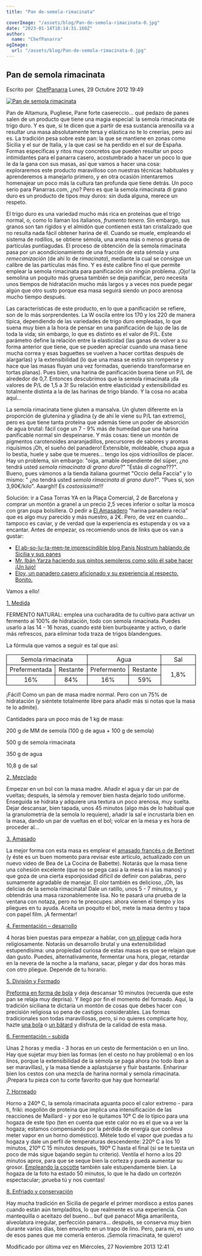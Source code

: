 ```yaml
---
title: "Pan de-semola-rimacinata"

coverImage: "/assets/blog/Pan-de-semola-rimacinata-0.jpg"
date: "2023-01-14T18:14:31.160Z"
author:
  name: "ChefPanarra"
ogImage:
  url: "/assets/blog/Pan-de-semola-rimacinata-0.jpg"
---
```


## Pan de semola rimacinata

Escrito por  [ChefPanarra](/web/20190108094345/http://www.panarras.com/index.php/home/recetas/panes-de-masa-madre/itemlist/user/56-chefpanarra) Lunes, 29 Octubre 2012 19:49

[![Pan de semola rimacinata](https://web.archive.org/web/20190108094345im_/http://www.panarras.com/media/k2/items/cache/aaa082d2257ab65aecf61c2340e9c5b9_L.jpg)](/web/20190108094345/http://www.panarras.com/media/k2/items/cache/aaa082d2257ab65aecf61c2340e9c5b9_XL.jpg "Clic para vista previa de la imagen")

Pan de Altamura, Pugliese, Pane forte casereccio... qué pedazo de panes salen de un producto que tiene una magia especial: la semola rimacinata de trigo duro. Y es que, si te dicen que a partir de esa sustancia arenosilla va a resultar una masa absolutamente tersa y elástica no te lo creerías, pero así es. La tradición pesa sobre este pan: la que se mantiene en zonas como Sicilia y el sur de Italia, y la que casi se ha perdido en el sur de España. Formas específicas y ritos muy concretos que pueden resultar un poco intimidantes para el panarra casero, acostumbrado a hacer un poco lo que le da la gana con sus masas, así que vamos a hacer una cosa: exploraremos este producto maravilloso con nuestras técnicas habituales y aprenderemos a manejarlo primero, y en otra ocasión intentaremos homenajear un poco más la cultura tan profunda que tiene detrás. Un poco serio para Panarras.com, ¿no? Pero es que la semola rimacinata di grano duro es un producto de tipos muy duros: sin duda alguna, merece un respeto.

El trigo duro es una variedad mucho más rica en proteínas que el trigo normal, o, como lo llaman los italianos, _frumento tenero._ Sin embargo, sus granos son tan rígidos y el almidón que contienen está tan cristalizado que no resulta nada fácil obtener harina de él. Cuando se muele, empleando el sistema de rodillos, se obtiene sémola, una arena más o menos gruesa de partículas puntiagudas. El proceso de obtención de la semola rimacinata pasa por un acondicionamiento de una fracción de esta sémola y una _remecanización_ (de ahí lo de _rimacinata_), mediante la cual se consigue un calibre de las partículas más fino. Y es éste calibre fino el que permite emplear la semola rimacinata para panificación sin ningún problema. ¡Ojo! la semolina un poquito más gruesa también se deja panificar, pero necesita unos tiempos de hidratación mucho más largos y a veces nos puede pegar algún que otro susto porque esa masa seguirá siendo un poco arenosa mucho tiempo después.

Las características de este producto, en lo que a panificación se refiere, son de lo más sorprendentes. La W oscila entre los 170 y los 220 de manera típica, dependiendo de las variedades de trigo duro empleadas, lo que suena muy bien a la hora de pensar en una panificación de lujo de las de toda la vida; sin embargo, lo que es distinto es el valor de P/L. Este parámetro define la relación entre la elasticidad (las ganas de volver a su forma anterior que tiene, que se pueden apreciar cuando una masa tiene mucha correa y esas baguettes se vuelven a hacer cortitas después de alargarlas) y la extensibilidad (lo que una masa se estira sin romperse y hace que las masas fluyan una vez formadas, queriendo transformarse en tortas planas). Pues bien, una harina de panificación buena tiene un P/L de alrededor de 0,7. Entonces descubrimos que la semola rimacinata ¡da valores de P/L de 1,5 a 3! Su relación entre elasticidad y extensibilidad es totalmente distinta a la de las harinas de trigo blando. Y la cosa no acaba aquí...

La semola rimacinata tiene gluten a mansalva. Un gluten diferente en la proporción de glutenina y gliadina (y de ahí le viene su P/L tan extremo), pero es que tiene tanta proteína que además tiene un poder de absorción de agua brutal: fácil coge un 7 - 9% más de humedad que una harina panificable normal sin despeinarse. Y más cosas: tiene un montón de pigmentos carotenoides anaranjadillos, precursores de sabores y aromas riquísimos ¡Oh, el sueño del panadero! Extensible, moldeable, chupa agua a lo bestia, huele y sabe que te mueres... tengo los ojos vidriosillos de placer. Hay un problema, sin embargo: "oiga, amable dependiente del súper, ¿no tendrá usted *semola rimacinata di grano duro*?" "Estás *di cogna*???". Bueno, pues vámonos a la tienda italiana gourmet "Occio della Faccia" y lo mismo: " ¿no tendrá usted *semola rimacinata di grano duro*?". "Pues sí, son 3,90€/kilo". Aaargh!! Es _costosissima!!!_

Solución: ir a Casa Torras YA en la Plaça Comercial, 2 de Barcelona y comprar un montón a granel a un precio 2,5 veces inferior o soltar la mosca con gran pupa bolsillera. O pedir a [El Amasadero](https://web.archive.org/web/20190108094345/http://www.elamasadero.com/) "harina panadera recia" que es algo muy parecido y más nuestro, a 2€. Pero, de vez en cuando... tampoco es caviar, y de verdad que la experiencia es estupenda y os va a encantar. Antes de empezar, os recomiendo unos de links que os van a gustar:

- [El ab-so-lu-ta-men-te imprescindible blog Panis Nostrum hablando de Sicilia y sus panes](https://web.archive.org/web/20190108094345/http://panisnostrum.blogspot.com.es/search/label/Panes%20tradicionales%20de%20Sicilia)
- [Mr. Ibán Yarza haciendo sus pinitos semoleros como sólo él sabe hacer ¡Un lujo!](https://web.archive.org/web/20190108094345/http://www.lamemoriadelpan.com/pan-de-semola-rimacinata-de-trigo-duro/)
- [Eloy, un panadero casero aficionado y su experiencia al respecto. Bonito.](https://web.archive.org/web/20190108094345/http://elpanaderocasero.wordpress.com/2012/10/05/pan-de-semolina/)

Vamos a ello!

[1\. Medida](/web/20190108094345/http://www.panarras.com/index.php/tecnica/las-fases-del-pan/medida)

FERMENTO NATURAL: emplea una cucharadita de tu cultivo para activar un fermento al 100% de hidratación, todo con semola rimacinata. Puedes usarlo a las 14 - 16 horas, cuando esté bien burbujeante y activo, o darle más refrescos, para eliminar toda traza de trigos blandengues.

La fórmula que vamos a seguir es tal que así:

<table border="0" frame="VOID" rules="NONE" cellspacing="0"><colgroup><col width="100"><col width="86"><col width="86"><col width="86"><col width="86"></colgroup><tbody><tr><td style="border: 1px solid #000000;" colspan="2" align="CENTER" valign="MIDDLE" width="185" height="18">Semola rimacinata</td><td style="border: 1px solid #000000;" colspan="2" align="CENTER" valign="MIDDLE" width="171">Agua</td><td style="border: 1px solid #000000;" align="CENTER" valign="MIDDLE" width="86">Sal</td></tr><tr><td style="border: 1px solid #000000;" align="CENTER" valign="MIDDLE" height="18">Prefermentada</td><td style="border: 1px solid #000000;" align="CENTER" valign="MIDDLE">Restante</td><td style="border: 1px solid #000000;" align="CENTER" valign="MIDDLE">Prefermento</td><td style="border: 1px solid #000000;" align="CENTER" valign="MIDDLE">Restante</td><td style="border: 1px solid #000000;" rowspan="2" align="CENTER" valign="MIDDLE">1,8%</td></tr><tr><td style="border: 1px solid #000000;" align="CENTER" valign="MIDDLE" height="17">16%</td><td style="border: 1px solid #000000;" align="CENTER" valign="MIDDLE">84%</td><td style="border: 1px solid #000000;" align="CENTER" valign="MIDDLE">16%</td><td style="border: 1px solid #000000;" align="CENTER" valign="MIDDLE">59%</td></tr></tbody></table>

¡Fácil! Como un pan de masa madre normal. Pero con un 75% de hidratación (y siéntete totalmente libre para añadir más si notas que la masa te lo admite).

Cantidades para un poco más de 1 kg de masa:

200 g de MM de semola (100 g de agua + 100 g de semola)

500 g de semola rimacinata

350 g de agua

10,8 g de sal

[2\. Mezclado](/web/20190108094345/http://www.panarras.com/index.php/tecnica/las-fases-del-pan/mezclado)

Empezar en un bol con la masa madre. Añadir el agua y dar un par de vueltas; después, la sémola y remover bien hasta dejarlo todo uniforme. Enseguida se hidrata y adquiere una textura un poco arenosa, muy suelta. Dejar descansar, bien tapada, unos 45 minutos (algo más de lo habitual que la granulometría de la semola lo requiere), añadir la sal e incrustarla bien en la masa, dando un par de vueltas en el bol; volcar en la mesa y es hora de proceder al...

[3\. Amasado](/web/20190108094345/http://www.panarras.com/index.php/tecnica/las-fases-del-pan/amasado)

La mejor forma con esta masa es emplear el [amasado francés o de Bertinet](/web/20190108094345/http://www.panarras.com/index.php/tecnica/tecnicas-de-amasado/duro-lepard-y-bertinet) (y éste es un buen momento para revisar este artículo, actualizado con un nuevo video de Bea de La Cocina de Babette). Notarás que la masa tiene una cohesión excelente (que no se pega casi a la mesa ni a las manos) y que goza de una cierta esponjosidad difícil de definir con palabras, pero sumamente agradable de manejar. El olor también es delicioso, ¡Oh, las delicias de la semola rimacinata! Dale un ratillo, unos 5 - 7 minutos, y obtendrás una masa razonablemente lisa. No te pasará una prueba de la ventana con notaza, pero no te preocupes: ahora vienen el tiempo y los pliegues en tu ayuda. Aceita un poquito el bol, mete la masa dentro y tapa con papel film. ¡A fermentar!

[4\. Fermentación – desarrollo](/web/20190108094345/http://www.panarras.com/index.php/tecnica/las-fases-del-pan/fermentacion-desarrollo)

4 horas bien puestas para empezar a hablar, con [un pliegue](/web/20190108094345/http://www.panarras.com/index.php/tecnica/tecnicas-de-amasado/plegados) cada hora religiosamente. Notarás un desarrollo brutal y una extensibilidad estupendísima: una propiedad curiosa de estas masas es que se relajan que dan gusto. Puedes, alternativamente, fermentar una hora, plegar, retardar en la nevera de la noche a la mañana, sacar, plegar y dar dos horas más con otro pliegue. Depende de tu horario.

[5\. División y Formado](/web/20190108094345/http://www.panarras.com/index.php/tecnica/las-fases-del-pan/formado)

[Preforma en forma de bola](/web/20190108094345/http://www.panarras.com/index.php/tecnica/tecnicas-de-formado/preformado) y deja descansar 10 minutos (recuerda que este pan se relaja muy deprisa). Y llegó por fin el momento del formado. Aquí, la tradición siciliana te dictaría un montón de cosas que debes hacer con precisión religiosa so pena de castigos considerables. Las formas tradicionales son todas maravillosas, pero, si no quieres complicarte hoy, hazte [una bola](/web/20190108094345/http://www.panarras.com/index.php/tecnica/tecnicas-de-formado/formar-una-bola) o [un bâtard](/web/20190108094345/http://www.panarras.com/index.php/tecnica/tecnicas-de-formado/formar-un-batard) y disfruta de la calidad de esta masa.

[6\. Fermentación – subida](/web/20190108094345/http://www.panarras.com/index.php/tecnica/las-fases-del-pan/fermentacion-subida)

Unas 2 horas y media - 3 horas en un cesto de fermentación o en un lino. Hay que sujetar muy bien las formas (en el cesto no hay problema) o en los linos, porque la extensibilidad de la sémola se paga ahora (no todo iban a ser maravillas), y la masa tiende a aplastujarse y fluir bastante. Enharinar bien los cestos con una mezcla de harina normal y semola rimacinata. ¡Prepara tu pieza con tu corte favorito que hay que hornearla!

[7\. Horneado](/web/20190108094345/http://www.panarras.com/index.php/tecnica/las-fases-del-pan/horneado)

Horno a 240º C, la semola rimacinata aguanta poco el calor extremo - para ti, friki: mogollón de proteína que implica una intensificación de las reacciones de Maillard - y por eso le quitamos 10º C de lo típico para una hogaza de este tipo (ten en cuenta que este calor no es el que va a ver la hogaza; estamos compensando por la pérdida de energía que conlleva meter vapor en un horno doméstico). Métele todo el vapor que puedas a tu hogaza y dale un perfil de temperaturas descendente: 220º C a los 10 minutos, 210º C 15 minutos después, 190º C hasta el final (si se te tuesta un poco de más sigue bajando según tu criterio). Ventila el horno a los 20 minutos aprox, para que se seque bien la corteza y pueda aumentar su grosor. [Empleando la cocotte](/web/20190108094345/http://www.panarras.com/index.php/tecnica/tecnicas-de-horneado/horneado-con-cocotte) también sale estupendamente bien. La hogaza de la foto ha estado 50 minutos, lo que le ha dado un cortezón espectacular; ¡prueba tú y nos cuentas!

[8\. Enfriado y conservación](/web/20190108094345/http://www.panarras.com/index.php/tecnica/las-fases-del-pan/enfriado-y-conservacion)

Hay mucha tradición en Sicilia de pegarle el primer mordisco a estos panes cuando están aún templaditos, lo que realmente es una experiencia. Con mantequilla o aceitazo del bueno... buf qué panaco! Miga amarillenta, alveolatura irregular, perfección panarra... después, se conserva muy bien durante varios días, bien envuelto en un trapo de lino. Pero, para mí, es uno de esos panes que me comería enteros. ¡Semola rimacinata, te quiero!

Modificado por última vez en Miércoles, 27 Noviembre 2013 12:41
